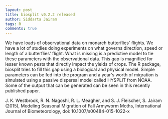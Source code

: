 ```yaml
---
layout: post
title: biosplit v0.2.2 released
author: Siddarta Jairam
tags: R
comments: true
---
```

We have loads of observational data on monarch butterflies' flights. We
have a lot of studies doing experiments on what governs direction, speed
or length of a butterflies' flight. What is missing is a predictive
model to tie these parameters with the observational data. This gap is
magnified for lesser known pests that directly impact the yields of
crops. The R package, biosplit tries to fill this gap using a biological
and physical model. Simple parameters can be fed into the program and a
year's worth of migration is simulated using a passive dispersal model
called HYSPLIT from NOAA. Some of the output that can be generated can
be seen in this recently published paper.

J. K. Westbrook, R. N. Nagoshi, R. L. Meagher, and S. J. Fleischer, S.
Jairam (2015), Modeling Seasonal Migration of Fall Armyworm Moths,
International Journal of Biometeorology, doi: 10.1007/s00484-015-1022-x

